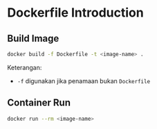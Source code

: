 # Dockerfile Introduction

## Build Image

```bash
docker build -f Dockerfile -t <image-name> .
```

Keterangan:

- `-f` digunakan jika penamaan bukan `Dockerfile`

## Container Run

```bash
docker run --rm <image-name>